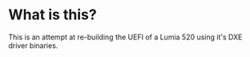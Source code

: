 # What is this?
This is an attempt at re-building the UEFI of a Lumia 520 using it's DXE driver binaries.
